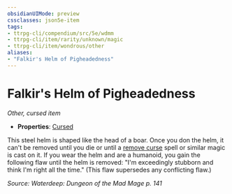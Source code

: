 ```yaml
---
obsidianUIMode: preview
cssclasses: json5e-item
tags:
- ttrpg-cli/compendium/src/5e/wdmm
- ttrpg-cli/item/rarity/unknown/magic
- ttrpg-cli/item/wondrous/other
aliases: 
- "Falkir's Helm of Pigheadedness"
---
```

# Falkir's Helm of Pigheadedness
*Other, cursed item*  


- **Properties**: [Cursed](/3-Mechanics/CLI/Rules/item-properties.md#Cursed%20Items)

This steel helm is shaped like the head of a boar. Once you don the helm, it can't be removed until you die or until a [remove curse](/3-Mechanics/CLI/Compendium/spells/remove-curse.md) spell or similar magic is cast on it. If you wear the helm and are a humanoid, you gain the following flaw until the helm is removed: "I'm exceedingly stubborn and think I'm right all the time." (This flaw supersedes any conflicting flaw.)

*Source: Waterdeep: Dungeon of the Mad Mage p. 141*